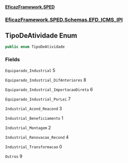 #### [EficazFramework.SPED](EficazFrameworkSPED.md 'EficazFramework SPED')
### [EficazFramework.SPED.Schemas.EFD_ICMS_IPI](EficazFramework.SPED.Schemas.EFD_ICMS_IPI.md 'EficazFramework.SPED.Schemas.EFD_ICMS_IPI')

## TipoDeAtividade Enum

```csharp
public enum TipoDeAtividade
```
### Fields

<a name='EficazFramework.SPED.Schemas.EFD_ICMS_IPI.TipoDeAtividade.Equiparado_Industrial'></a>

`Equiparado_Industrial` 5

<a name='EficazFramework.SPED.Schemas.EFD_ICMS_IPI.TipoDeAtividade.Equiparado_Industrial_DifAnteriores'></a>

`Equiparado_Industrial_DifAnteriores` 8

<a name='EficazFramework.SPED.Schemas.EFD_ICMS_IPI.TipoDeAtividade.Equiparado_Industrial_ImportacaoDireta'></a>

`Equiparado_Industrial_ImportacaoDireta` 6

<a name='EficazFramework.SPED.Schemas.EFD_ICMS_IPI.TipoDeAtividade.Equiparado_Industrial_PorLei'></a>

`Equiparado_Industrial_PorLei` 7

<a name='EficazFramework.SPED.Schemas.EFD_ICMS_IPI.TipoDeAtividade.Industrial_Acond_Reacond'></a>

`Industrial_Acond_Reacond` 3

<a name='EficazFramework.SPED.Schemas.EFD_ICMS_IPI.TipoDeAtividade.Industrial_Beneficiamento'></a>

`Industrial_Beneficiamento` 1

<a name='EficazFramework.SPED.Schemas.EFD_ICMS_IPI.TipoDeAtividade.Industrial_Montagem'></a>

`Industrial_Montagem` 2

<a name='EficazFramework.SPED.Schemas.EFD_ICMS_IPI.TipoDeAtividade.Industrial_Renovacao_Recond'></a>

`Industrial_Renovacao_Recond` 4

<a name='EficazFramework.SPED.Schemas.EFD_ICMS_IPI.TipoDeAtividade.Industrial_Transformacao'></a>

`Industrial_Transformacao` 0

<a name='EficazFramework.SPED.Schemas.EFD_ICMS_IPI.TipoDeAtividade.Outros'></a>

`Outros` 9